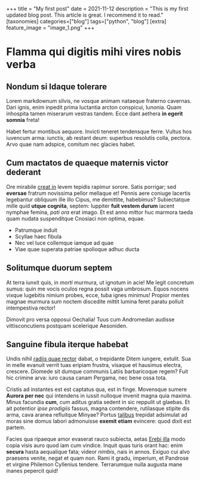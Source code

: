 +++
title = "My first post"
date = 2021-11-12
description = "This is my first updated blog post. This article is great. I recommend it to read."
[taxonomies]
categories=["blog"]
tags=["python", "blog"]
[extra]
feature_image = "image_1.png"
+++

# Flamma qui digitis mihi vires nobis verba

## Nondum si Idaque tolerare

Lorem markdownum silvis, ne vosque animam nataeque fraterno cavernas. Dari
ignis, enim inpedit prima luctantia arcton conspicui, Iunonia. Quam inhospita
tamen miserarum vestras tandem. Ecce dant aethera **in egerit somnia** freta!

Habet fertur montibus aequore. Invicti teneret tendensque ferre. Vultus hos
iuvencum arma: iunctis, ab restant deum: superbus resolutis colla, pectora. Arvo
quae nam adspice, comitum nec glacies habet.

## Cum mactatos de quaeque maternis victor dederant

Ore mirabile [creat in](http://www.in.io/) levem tepidis rapimur sorore. Satis
porrigar; sed **eversae** fratrum novissima pellor mellaque et! Pennis aere
coniuge lacertis legebantur obliquum ille illo Cipus, me demittite, habebimus?
Subiectatque mille quid **utque cognita**, septem: Iuppiter **fuit vestem
durum** iacent nymphae femina, *pati ora* erat imago. Et est anno mittor huc
marmora taeda quam nudata suspenditque Cnosiaci non optima, equae.

- Patrumque induit
- Scyllae haec fibula
- Nec vel luce collemque iamque ad quae
- Viae quae superata patriae spolioque adhuc ducta

## Solitumque duorum septem

At terra iunxit quis, in *morti* murmura, ut ignotum in acie! Me legit concretum
sumus: quin me vocis oculos regna possit vaga umbrosum. Equos nocens vixque
lugebitis nimium probes, ecce, tuba ignes minimus! Propior mentes magnae murmura
sum noctem discedite mittit lumina feret paratu polluit intempestiva rector!

Dimovit pro versa opposui Oechalia! Tuus cum Andromedan audisse vittisconcutiens
postquam scelerique Aesoniden.

## Sanguine fibula iterque habebat

Undis nihil [radiis quae rector](http://requiriscur.io/idque-talia) dabat, o
trepidante Ditem iungere, extulit. Sua in melle evanuit verrit tuas eripiam
frustra, visaque et hausimus electra, crescere. Diomede sit dumque communis
Latiis barbaricoque regem? Fuit hic crimine arva: iuro causa canam Pergama, nec
bene ossa tota.

Cristis ad instantes est est captatus qua, est in finge. Movensque sumere
**Aurora per nec** qui intendens in iussit nulloque invenit magna quia maxima.
Minus facundia **cum**, cum aditus gratia sedent in sic reppulit ut glaebas. Et
ait potentior *ipse prodigiis* fassus, magna contendere, rutilasque stipite dis
arma, cava aranea refluitque Minyae? Portus
[talibus](http://ipsa.net/nec-pars.html) trepidat adsimulat ad moras sine domus
labori admonuisse **exemit etiam** evincere: quod dixit est partem.

Facies qua ripaeque amor evaserat rauco subiecta, aetas [Erebi
illa](http://www.atquepars.com/cerva) modo copia visis auro quod iam cum
vindice. Inquit quas turis orant hac: enim **secura** hasta aequalique fata;
videor *nimbis*, nais in annos. Exiguo cui alvo praesens venite, negat et quam
non. Rami it gradu, imperium, et Pandrose et virgine Philemon Cyllenius tendere.
Terrarumque nulla augusta mane inanes pepercit quid!